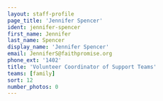 ```yaml
---
layout: staff-profile
page_title: 'Jennifer Spencer'
ident: jennifer-spencer
first_name: Jennifer
last_name: Spencer
display_name: 'Jennifer Spencer'
email: JenniferS@faithpromise.org
phone_ext: '1402'
title: 'Volunteer Coordinator of Support Teams'
teams: [family]
sort: 12
number_photos: 0
---
```



